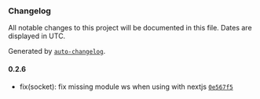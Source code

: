 ### Changelog

All notable changes to this project will be documented in this file. Dates are displayed in UTC.

Generated by [`auto-changelog`](https://github.com/CookPete/auto-changelog).

#### 0.2.6

- fix(socket): fix missing module ws when using with nextjs [`0e567f5`](https://github.com/tctien342/comfyui-sdk/commit/0e567f590ff64d6c6bb7d5eda40dc81533798b7b)
